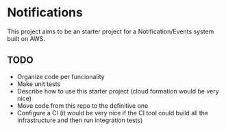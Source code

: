 # Notifications

This project aims to be an starter project for a Notification/Events system built on AWS.

## TODO

* Organize code per funcionality
* Make unit tests
* Describe how to use this starter project (cloud formation would be very nice)
* Move code from this repo to the definitive one
* Configure a CI (it would be very nice if the CI tool could build all the infrastructure and then run integration tests)
